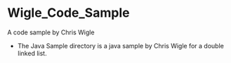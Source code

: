 # Wigle_Code_Sample
A code sample by Chris Wigle

- The Java Sample directory is  a java sample by Chris Wigle for a double linked list.

